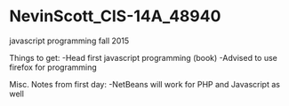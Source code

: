 # NevinScott_CIS-14A_48940
javascript programming fall 2015

Things to get:
-Head first javascript programming (book)
-Advised to use firefox for programming

Misc. Notes from first day:
-NetBeans will work for PHP and Javascript as well